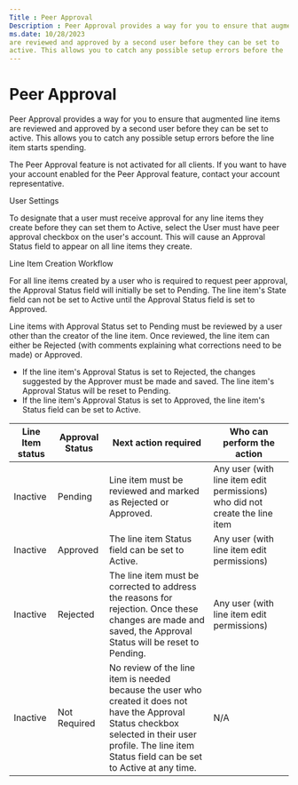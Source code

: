 ```yaml
---
Title : Peer Approval
Description : Peer Approval provides a way for you to ensure that augmented line items
ms.date: 10/28/2023
are reviewed and approved by a second user before they can be set to
active. This allows you to catch any possible setup errors before the
---
```



# Peer Approval



Peer Approval provides a way for you to ensure that augmented line items
are reviewed and approved by a second user before they can be set to
active. This allows you to catch any possible setup errors before the
line item starts spending.

The Peer Approval feature is not activated for all clients. If you want
to have your account enabled for the Peer Approval feature, contact your
account representative.

User Settings

To designate that a user must receive approval for any line items they
create before they can set them to Active, select the
User must have peer approval checkbox
on the user's account. This will cause an
Approval Status field to appear on all
line items they create.

Line Item Creation Workflow

For all line items created by a user who is required to request peer
approval, the Approval Status field
will initially be set to Pending. The line item's
State field can not be set to Active
until the Approval Status field is set
to Approved.

Line items with Approval Status set to
Pending must be reviewed by a user other than the creator of the line
item. Once reviewed, the line item can either be Rejected (with comments
explaining what corrections need to be made) or Approved.

- If the line item's Approval Status
  is set to Rejected, the changes
  suggested by the Approver must be made and saved. The line item's
  Approval Status will be reset to
  Pending.
- If the line item's Approval Status
  is set to Approved, the line item's
  Status field can be set to
  Active.

<table id="ID-00001fa6__table-91f9a93c-77b2-48e9-bef6-90beb285b23a"
class="table">
<thead class="thead">
<tr class="header row">
<th
id="ID-00001fa6__table-91f9a93c-77b2-48e9-bef6-90beb285b23a__entry__1"
class="entry">Line Item status</th>
<th
id="ID-00001fa6__table-91f9a93c-77b2-48e9-bef6-90beb285b23a__entry__2"
class="entry">Approval Status</th>
<th
id="ID-00001fa6__table-91f9a93c-77b2-48e9-bef6-90beb285b23a__entry__3"
class="entry">Next action required</th>
<th
id="ID-00001fa6__table-91f9a93c-77b2-48e9-bef6-90beb285b23a__entry__4"
class="entry">Who can perform the action</th>
</tr>
</thead>
<tbody class="tbody">
<tr class="odd row">
<td class="entry"
headers="ID-00001fa6__table-91f9a93c-77b2-48e9-bef6-90beb285b23a__entry__1">Inactive</td>
<td class="entry"
headers="ID-00001fa6__table-91f9a93c-77b2-48e9-bef6-90beb285b23a__entry__2">Pending</td>
<td class="entry"
headers="ID-00001fa6__table-91f9a93c-77b2-48e9-bef6-90beb285b23a__entry__3">Line
item must be reviewed and marked as Rejected or Approved.</td>
<td class="entry"
headers="ID-00001fa6__table-91f9a93c-77b2-48e9-bef6-90beb285b23a__entry__4">Any
user (with line item edit permissions) who did not create the line
item</td>
</tr>
<tr class="even row">
<td class="entry"
headers="ID-00001fa6__table-91f9a93c-77b2-48e9-bef6-90beb285b23a__entry__1">Inactive</td>
<td class="entry"
headers="ID-00001fa6__table-91f9a93c-77b2-48e9-bef6-90beb285b23a__entry__2">Approved</td>
<td class="entry"
headers="ID-00001fa6__table-91f9a93c-77b2-48e9-bef6-90beb285b23a__entry__3">The
line item Status field can be set to
Active.</td>
<td class="entry"
headers="ID-00001fa6__table-91f9a93c-77b2-48e9-bef6-90beb285b23a__entry__4">Any
user (with line item edit permissions)</td>
</tr>
<tr class="odd row">
<td class="entry"
headers="ID-00001fa6__table-91f9a93c-77b2-48e9-bef6-90beb285b23a__entry__1">Inactive</td>
<td class="entry"
headers="ID-00001fa6__table-91f9a93c-77b2-48e9-bef6-90beb285b23a__entry__2">Rejected</td>
<td class="entry"
headers="ID-00001fa6__table-91f9a93c-77b2-48e9-bef6-90beb285b23a__entry__3">The
line item must be corrected to address the reasons for rejection. Once
these changes are made and saved, the <span
class="ph uicontrol">Approval Status will be reset to
Pending.</td>
<td class="entry"
headers="ID-00001fa6__table-91f9a93c-77b2-48e9-bef6-90beb285b23a__entry__4">Any
user (with line item edit permissions)</td>
</tr>
<tr class="even row">
<td class="entry"
headers="ID-00001fa6__table-91f9a93c-77b2-48e9-bef6-90beb285b23a__entry__1">Inactive</td>
<td class="entry"
headers="ID-00001fa6__table-91f9a93c-77b2-48e9-bef6-90beb285b23a__entry__2">Not
Required</td>
<td class="entry"
headers="ID-00001fa6__table-91f9a93c-77b2-48e9-bef6-90beb285b23a__entry__3">No
review of the line item is needed because the user who created it does
not have the Approval Status checkbox
selected in their user profile. The line item <span
class="ph uicontrol">Status field can be set to <span
class="ph uicontrol">Active at any time.</td>
<td class="entry"
headers="ID-00001fa6__table-91f9a93c-77b2-48e9-bef6-90beb285b23a__entry__4">N/A</td>
</tr>
</tbody>
</table>




